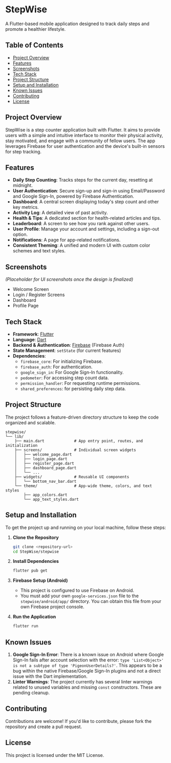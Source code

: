 # StepWise

A Flutter-based mobile application designed to track daily steps and promote a healthier lifestyle.

## Table of Contents

- [Project Overview](#project-overview)
- [Features](#features)
- [Screenshots](#screenshots)
- [Tech Stack](#tech-stack)
- [Project Structure](#project-structure)
- [Setup and Installation](#setup-and-installation)
- [Known Issues](#known-issues)
- [Contributing](#contributing)
- [License](#license)

## Project Overview

StepWise is a step counter application built with Flutter. It aims to provide users with a simple and intuitive interface to monitor their physical activity, stay motivated, and engage with a community of fellow users. The app leverages Firebase for user authentication and the device's built-in sensors for step tracking.

## Features

- **Daily Step Counting**: Tracks steps for the current day, resetting at midnight.
- **User Authentication**: Secure sign-up and sign-in using Email/Password and Google Sign-In, powered by Firebase Authentication.
- **Dashboard**: A central screen displaying today's step count and other key metrics.
- **Activity Log**: A detailed view of past activity.
- **Health & Tips**: A dedicated section for health-related articles and tips.
- **Leaderboard**: A screen to see how you rank against other users.
- **User Profile**: Manage your account and settings, including a sign-out option.
- **Notifications**: A page for app-related notifications.
- **Consistent Theming**: A unified and modern UI with custom color schemes and text styles.

## Screenshots

*(Placeholder for UI screenshots once the design is finalized)*

- Welcome Screen
- Login / Register Screens
- Dashboard
- Profile Page

## Tech Stack

- **Framework**: [Flutter](https://flutter.dev/)
- **Language**: [Dart](https://dart.dev/)
- **Backend & Authentication**: [Firebase](https://firebase.google.com/) (Firebase Auth)
- **State Management**: `setState` (for current features)
- **Dependencies**:
  - `firebase_core`: For initializing Firebase.
  - `firebase_auth`: For authentication.
  - `google_sign_in`: For Google Sign-In functionality.
  - `pedometer`: For accessing step count data.
  - `permission_handler`: For requesting runtime permissions.
  - `shared_preferences`: for persisting daily step data.

## Project Structure

The project follows a feature-driven directory structure to keep the code organized and scalable.

```
stepwise/
└── lib/
    ├── main.dart             # App entry point, routes, and initialization
    ├── screens/              # Individual screen widgets
    │   ├── welcome_page.dart
    │   ├── login_page.dart
    │   ├── register_page.dart
    │   ├── dashboard_page.dart
    │   └── ...
    ├── widgets/              # Reusable UI components
    │   └── bottom_nav_bar.dart
    └── theme/                # App-wide theme, colors, and text styles
        ├── app_colors.dart
        └── app_text_styles.dart
```

## Setup and Installation

To get the project up and running on your local machine, follow these steps:

1.  **Clone the Repository**
    ```sh
    git clone <repository-url>
    cd StepWise/stepwise
    ```

2.  **Install Dependencies**
    ```sh
    flutter pub get
    ```

3.  **Firebase Setup (Android)**
    - This project is configured to use Firebase on Android.
    - You must add your own `google-services.json` file to the `stepwise/android/app/` directory. You can obtain this file from your own Firebase project console.

4.  **Run the Application**
    ```sh
    flutter run
    ```

## Known Issues

1.  **Google Sign-In Error**: There is a known issue on Android where Google Sign-In fails after account selection with the error: `type 'List<Object>' is not a subtype of type 'PigeonUserDetails?'`. This appears to be a bug within the native Firebase/Google Sign-In plugins and not a direct issue with the Dart implementation.
2.  **Linter Warnings**: The project currently has several linter warnings related to unused variables and missing `const` constructors. These are pending cleanup.

## Contributing

Contributions are welcome! If you'd like to contribute, please fork the repository and create a pull request.

## License

This project is licensed under the MIT License.
